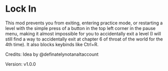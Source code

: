 # Lock In

This mod prevents you from exiting, entering practice mode, or restarting a level with the simple press of a button in the top left corner in the pause menu, making it almost impossible for you to accidentally exit a level (I will still find a way to accidentally exit at chapter 6 of throat of the world for the 4th time). It also blocks keybinds like Ctrl+R.

Credits: Idea by @definatelynotanaltaccount

Version: v1.0.0
